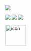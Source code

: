 <img src="https://capsule-render.vercel.app/api?type=waving&color=timeGradient&height=300&animation=fadeIn&section=header&text=Ehyun's%20github&fontSize=90" />

<img src="https://img.shields.io/badge/-JavaScript-F7DF1E?style=flat&logo=JavaScript&logoColor=white"/> <img src="https://img.shields.io/badge/-css3-1572B6?style=flat&logo=css3&logoColor=white"/> <img src="https://img.shields.io/badge/-html5-E34F26?style=flat&logo=html5&logoColor=white"/>

<div style="display: flex; align-items: flex-start;"><img src="https://techstack-generator.vercel.app/js-icon.svg" alt="icon" width="65" height="65" /></div>
